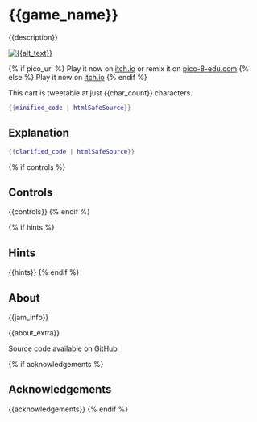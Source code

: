 # {{game_name}}
{{description}}

[![{{alt_text}}]({{cover_path}})]({{itch_link}})

{% if pico_url %}
Play it now on [itch.io]({{itch_link}}) or remix it on [pico-8-edu.com]({{pico_url}})
{% else %}
Play it now on [itch.io]({{itch_link}})
{% endif %}

This cart is tweetable at just {{char_count}} characters.

```lua
{{minified_code | htmlSafeSource}}
```

## Explanation
```lua
{{clarified_code | htmlSafeSource}}
```

{% if controls %}
## Controls
{{controls}}
{% endif %}

{% if hints %}
## Hints
{{hints}}
{% endif %}

## About
{{jam_info}}

{{about_extra}}

Source code available on [GitHub]({{source_code_link}})

{% if acknowledgements %}
## Acknowledgements
{{acknowledgements}}
{% endif %}
